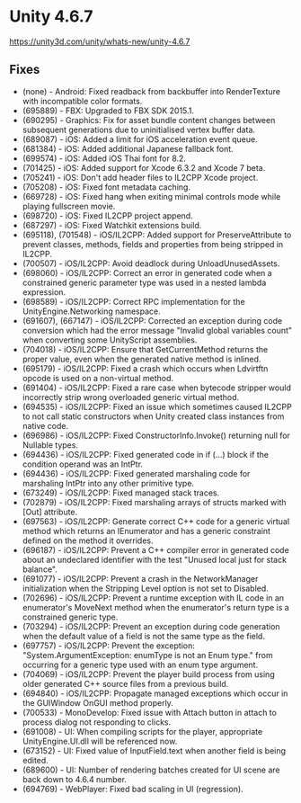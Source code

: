# Unity 4.6.7

https://unity3d.com/unity/whats-new/unity-4.6.7

## Fixes



*   (none) - Android: Fixed readback from backbuffer into RenderTexture with incompatible color formats.
*   (695889) - FBX: Upgraded to FBX SDK 2015.1.
*   (690295) - Graphics: Fix for asset bundle content changes between subsequent generations due to uninitialised vertex buffer data.
*   (689087) - iOS: Added a limit for iOS acceleration event queue.
*   (681384) - iOS: Added additional Japanese fallback font.
*   (699574) - iOS: Added iOS Thai font for 8.2.
*   (701425) - iOS: Added support for Xcode 6.3.2 and Xcode 7 beta.
*   (705241) - iOS: Don't add header files to IL2CPP Xcode project.
*   (705208) - iOS: Fixed font metadata caching.
*   (669728) - iOS: Fixed hang when exiting minimal controls mode while playing fullscreen movie.
*   (698720) - iOS: Fixed IL2CPP project append.
*   (687297) - iOS: Fixed Watchkit extensions build.
*   (695118), (701548) - iOS/IL2CPP: Added support for PreserveAttribute to prevent classes, methods, fields and properties from being stripped in IL2CPP.
*   (700507) - iOS/IL2CPP: Avoid deadlock during UnloadUnusedAssets.
*   (698060) - iOS/IL2CPP: Correct an error in generated code when a constrained generic parameter type was used in a nested lambda expression.
*   (698589) - iOS/IL2CPP: Correct RPC implementation for the UnityEngine.Networking namespace.
*   (691607), (667147) - iOS/IL2CPP: Corrected an exception during code conversion which had the error message "Invalid global variables count" when converting some UnityScript assemblies.
*   (704018) - iOS/IL2CPP: Ensure that GetCurrentMethod returns the proper value, even when the generated native method is inlined.
*   (695179) - iOS/IL2CPP: Fixed a crash which occurs when Ldvirtftn opcode is used on a non-virtual method.
*   (691404) - iOS/IL2CPP: Fixed a rare case when bytecode stripper would incorrectly strip wrong overloaded generic virtual method.
*   (694535) - iOS/IL2CPP: Fixed an issue which sometimes caused IL2CPP to not call static constructors when Unity created class instances from native code.
*   (696986) - iOS/IL2CPP: Fixed ConstructorInfo.Invoke() returning null for Nullable types.
*   (694436) - iOS/IL2CPP: Fixed generated code in if (...) block if the condition operand was an IntPtr.
*   (694436) - iOS/IL2CPP: Fixed generated marshaling code for marshaling IntPtr into any other primitive type.
*   (673249) - iOS/IL2CPP: Fixed managed stack traces.
*   (702879) - iOS/IL2CPP: Fixed marshaling arrays of structs marked with \[Out\] attribute.
*   (697563) - iOS/IL2CPP: Generate correct C++ code for a generic virtual method which returns an IEnumerator and has a generic constraint defined on the method it overrides.
*   (696187) - iOS/IL2CPP: Prevent a C++ compiler error in generated code about an undeclared identifier with the test "Unused local just for stack balance".
*   (691077) - iOS/IL2CPP: Prevent a crash in the NetworkManager initialization when the Stripping Level option is not set to Disabled.
*   (702696) - iOS/IL2CPP: Prevent a runtime exception with IL code in an enumerator's MoveNext method when the enumerator's return type is a constrained generic type.
*   (703294) - iOS/IL2CPP: Prevent an exception during code generation when the default value of a field is not the same type as the field.
*   (697757) - iOS/IL2CPP: Prevent the exception: "System.ArgumentException: enumType is not an Enum type." from occurring for a generic type used with an enum type argument.
*   (704069) - iOS/IL2CPP: Prevent the player build process from using older generated C++ source files from a previous build.
*   (694840) - iOS/IL2CPP: Propagate managed exceptions which occur in the GUIWindow OnGUI method properly.
*   (700533) - MonoDevelop: Fixed issue with Attach button in attach to process dialog not responding to clicks.
*   (691008) - UI: When compiling scripts for the player, appropriate UnityEngine.UI.dll will be referenced now.
*   (673152) - UI: Fixed value of InputField.text when another field is being edited.
*   (689600) - UI: Number of rendering batches created for UI scene are back down to 4.6.4 number.
*   (694769) - WebPlayer: Fixed bad scaling in UI (regression).